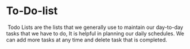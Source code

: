 # To-Do-list
<img src="">
Todo Lists are the lists that we generally use to maintain our day-to-day tasks that we have to do, It is helpful in planning our daily schedules. We can add more tasks at any time and delete task that is completed. 
